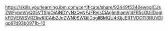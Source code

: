 https://skills.yourlearning.ibm.com/certificate/share/92449f5340ewogICJsZWFybmVyQ05VTSIgOiAiNDYyNzQyNFJFRyIsCiAgIm9iamVjdFR5cGUiIDogIkFDVElWSVRZIiwKICAib2JqZWN0SWQiIDogIlBMQU4tQjJERTVDOTI3RUVDIgp97d93b0971b-10